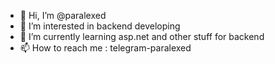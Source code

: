 - 👋 Hi, I’m @paralexed
- 👀 I’m interested in backend developing
- 🌱 I’m currently learning asp.net and other stuff for backend
- 📫 How to reach me : telegram-paralexed
